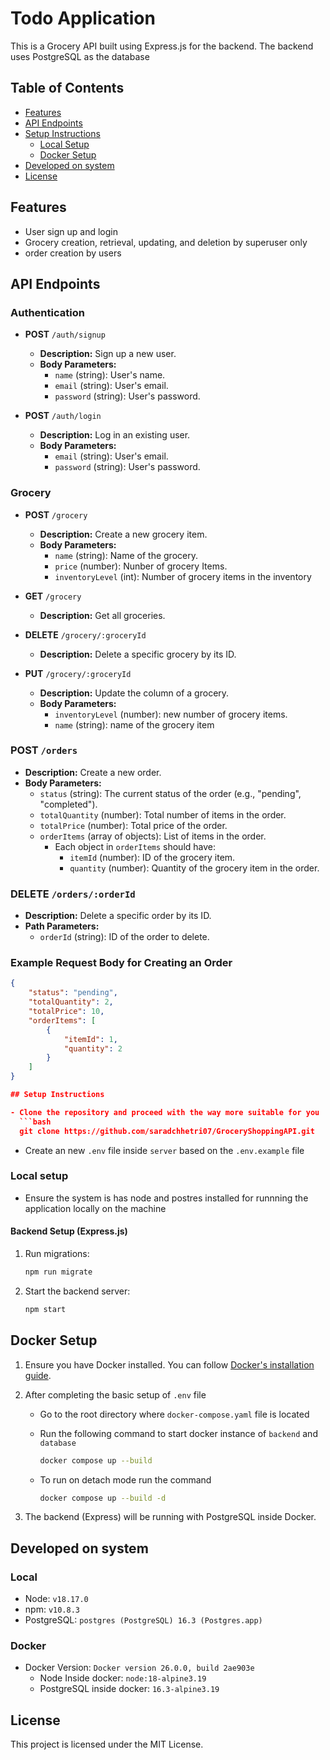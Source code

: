 # Todo Application

This is a Grocery API built using Express.js for the backend. The backend uses PostgreSQL as the database

## Table of Contents

- [Features](#features)
- [API Endpoints](#api-endpoints)
- [Setup Instructions](#setup-instructions)
  - [Local Setup](#local-setup)
  - [Docker Setup](#docker-setup)
- [Developed on system](#developed-on-system)
- [License](#license)

## Features

- User sign up and login
- Grocery creation, retrieval, updating, and deletion by superuser only
- order creation by users

## API Endpoints

### Authentication

- **POST** `/auth/signup`

  - **Description:** Sign up a new user.
  - **Body Parameters:**
    - `name` (string): User's name.
    - `email` (string): User's email.
    - `password` (string): User's password.

- **POST** `/auth/login`
  - **Description:** Log in an existing user.
  - **Body Parameters:**
    - `email` (string): User's email.
    - `password` (string): User's password.

### Grocery

- **POST** `/grocery`

  - **Description:** Create a new grocery item.
  - **Body Parameters:**
    - `name` (string): Name of the grocery.
    - `price` (number): Nunber of grocery Items.
    - `inventoryLevel` (int): Number of grocery items in the inventory

- **GET** `/grocery`

  - **Description:** Get all groceries.

- **DELETE** `/grocery/:groceryId`

  - **Description:** Delete a specific grocery by its ID.

- **PUT** `/grocery/:groceryId`
  - **Description:** Update the column of a grocery.
  - **Body Parameters:**
    - `inventoryLevel` (number): new number of grocery items.
    - `name` (string): name of the grocery item

### **POST** `/orders`

- **Description:** Create a new order.
- **Body Parameters:**
  - `status` (string): The current status of the order (e.g., "pending", "completed").
  - `totalQuantity` (number): Total number of items in the order.
  - `totalPrice` (number): Total price of the order.
  - `orderItems` (array of objects): List of items in the order.
    - Each object in `orderItems` should have:
      - `itemId` (number): ID of the grocery item.
      - `quantity` (number): Quantity of the grocery item in the order.

### **DELETE** `/orders/:orderId`

- **Description:** Delete a specific order by its ID.
- **Path Parameters:**
  - `orderId` (string): ID of the order to delete.

### Example Request Body for Creating an Order

````json
{
    "status": "pending",
    "totalQuantity": 2,
    "totalPrice": 10,
    "orderItems": [
        {
            "itemId": 1,
            "quantity": 2
        }
    ]
}

## Setup Instructions

- Clone the repository and proceed with the way more suitable for you
  ```bash
  git clone https://github.com/saradchhetri07/GroceryShoppingAPI.git
````

- Create an new `.env` file inside `server` based on the `.env.example` file

### Local setup

- Ensure the system is has node and postres installed for runnning the application locally on the machine

#### Backend Setup (Express.js)

1. Run migrations:
   ```bash
   npm run migrate
   ```
1. Start the backend server:
   ```bash
   npm start
   ```

## Docker Setup

1. Ensure you have Docker installed. You can follow [Docker's installation guide](https://docs.docker.com/get-docker/).

1. After completing the basic setup of `.env` file

   - Go to the root directory where `docker-compose.yaml` file is located
   - Run the following command to start docker instance of `backend` and `database`

     ```bash
     docker compose up --build
     ```

   - To run on detach mode run the command
     ```bash
     docker compose up --build -d
     ```

1. The backend (Express) will be running with PostgreSQL inside Docker.

## Developed on system

### Local

- Node: `v18.17.0`
- npm: `v10.8.3`
- PostgreSQL: `postgres (PostgreSQL) 16.3 (Postgres.app)`

### Docker

- Docker Version: `Docker version 26.0.0, build 2ae903e`
  - Node Inside docker: `node:18-alpine3.19`
  - PostgreSQL inside docker: `16.3-alpine3.19`

## License

This project is licensed under the MIT License.
